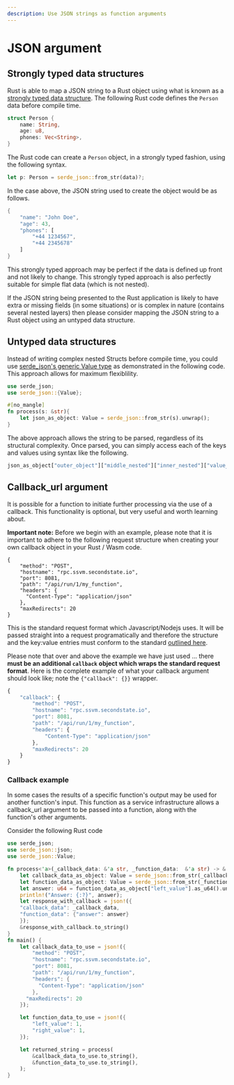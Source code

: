 ```yaml
---
description: Use JSON strings as function arguments
---
```


# JSON argument

## Strongly typed data structures
Rust is able to map a JSON string to a Rust object using what is known as a [strongly typed data structure](https://docs.serde.rs/serde_json/#parsing-json-as-strongly-typed-data-structures). The following Rust code defines the `Person` data before compile time.

```rust
struct Person {
    name: String,
    age: u8,
    phones: Vec<String>,
}
```
The Rust code can create a `Person` object, in a strongly typed fashion, using the following syntax.
```rust
let p: Person = serde_json::from_str(data)?;
```
In the case above, the JSON string used to create the object would be as follows.
```rust
{
	"name": "John Doe",
	"age": 43,
	"phones": [
		"+44 1234567",
		"+44 2345678"
	]
}
```
This strongly typed approach may be perfect if the data is defined up front and not likely to change.
This strongly typed approach is also perfectly suitable for simple flat data (which is not nested).

If the JSON string being presented to the Rust application is likely to have extra or missing fields (in some situations) or is complex in nature (contains several nested layers) then please consider mapping the JSON string to a Rust object using an untyped data structure.

## Untyped data structures

Instead of writing complex nested Structs before compile time, you could use [serde_json's generic Value type](https://docs.serde.rs/serde_json/value/enum.Value.html) as demonstrated in the following code. This approach allows for maximum flexiblility.
```rust
use serde_json;
use serde_json::{Value};

#[no_mangle]
fn process(s: &str){
    let json_as_object: Value = serde_json::from_str(s).unwrap();
}
```
The above approach allows the string to be parsed, regardless of its structural complexity. Once parsed, you can simply access each of the keys and values using syntax like the following.
```rust
json_as_object["outer_object"]["middle_nested"]["inner_nested"]["value_to_use_in_app"]
```

## Callback_url argument
It is possible for a function to initiate further processing via the use of a callback. This functionality is optional, but very useful and worth learning about.

**Important note:**
Before we begin with an example, please note that it is important to adhere to the following request structure when creating your own callback object in your Rust / Wasm code.
```
{
    "method": "POST",
    "hostname": "rpc.ssvm.secondstate.io",
    "port": 8081,
    "path": "/api/run/1/my_function",
    "headers": {
      "Content-Type": "application/json"
    },
    "maxRedirects": 20
}
```
This is the standard request format which Javascript/Nodejs uses. It will be passed straight into a request programatically and therefore the structure and the key:value entries must conform to the standard [outlined here](https://nodejs.org/api/https.html#https_https_request_options_callback).

Please note that over and above the example we have just used ... there **must be an additional `callback` object which wraps the standard request format**. Here is the complete example of what your callback argument should look like; note the `{"callback": {}}` wrapper.
```Javascript
{
	"callback": {
		"method": "POST",
		"hostname": "rpc.ssvm.secondstate.io",
		"port": 8081,
		"path": "/api/run/1/my_function",
		"headers": {
			"Content-Type": "application/json"
		},
		"maxRedirects": 20
	}
}
```

### Callback example
In some cases the results of a specific function's output may be used for another function's input. This function as a service infrastructure allows a callback_url argument to be passed into a function, along with the function's other arguments.  

Consider the following Rust code
```rust
use serde_json;
use serde_json::json;
use serde_json::Value;

fn process<'a>(_callback_data: &'a str, _function_data:  &'a str) -> &'a str {
    let callback_data_as_object: Value = serde_json::from_str(_callback_data).unwrap();
    let function_data_as_object: Value = serde_json::from_str(_function_data).unwrap();
    let answer: u64 = function_data_as_object["left_value"].as_u64().unwrap() + function_data_as_object["right_value"].as_u64().unwrap();
    println!("Answer: {:?}", answer);
    let response_with_callback = json!({
    "callback_data": _callback_data,
    "function_data": {"answer": answer}
    });
    &response_with_callback.to_string()
}
fn main() {
    let callback_data_to_use = json!({
        "method": "POST",
        "hostname": "rpc.ssvm.secondstate.io",
        "port": 8081,
        "path": "/api/run/1/my_function",
        "headers": {
          "Content-Type": "application/json"
        },
      "maxRedirects": 20
    });

    let function_data_to_use = json!({
        "left_value": 1,
        "right_value": 1,
    });

    let returned_string = process(
        &callback_data_to_use.to_string(),
        &function_data_to_use.to_string(),
    );
}

```

